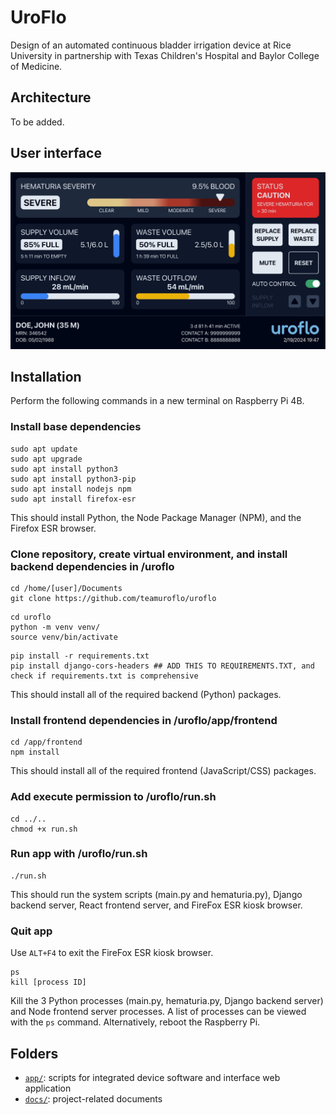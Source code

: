 # UroFlo
Design of an automated continuous bladder irrigation device at Rice University in partnership with Texas Children's Hospital and Baylor College of Medicine.

## Architecture
To be added.

## User interface
![Screenshot of the UroFlo user interface.](/docs/user_interface.jpg)

## Installation
Perform the following commands in a new terminal on Raspberry Pi 4B.

### Install base dependencies
```
sudo apt update
sudo apt upgrade
sudo apt install python3
sudo apt install python3-pip
sudo apt install nodejs npm
sudo apt install firefox-esr
```
This should install Python, the Node Package Manager (NPM), and the Firefox ESR browser.

### Clone repository, create virtual environment, and install backend dependencies in /uroflo
```
cd /home/[user]/Documents
git clone https://github.com/teamuroflo/uroflo
```
```
cd uroflo
python -m venv venv/
source venv/bin/activate
```
```
pip install -r requirements.txt
pip install django-cors-headers ## ADD THIS TO REQUIREMENTS.TXT, and check if requirements.txt is comprehensive
```
This should install all of the required backend (Python) packages.

### Install frontend dependencies in /uroflo/app/frontend
```
cd /app/frontend
npm install
```
This should install all of the required frontend (JavaScript/CSS) packages.

### Add execute permission to /uroflo/run.sh
```
cd ../..
chmod +x run.sh
```

### Run app with /uroflo/run.sh
```
./run.sh
```
This should run the system scripts (main.py and hematuria.py), Django backend server, React frontend server, and FireFox ESR kiosk browser.

### Quit app
Use `ALT+F4` to exit the FireFox ESR kiosk browser.
```
ps
kill [process ID]
```
Kill the 3 Python processes (main.py, hematuria.py, Django backend server) and Node frontend server processes. A list of processes can be viewed with the `ps` command. Alternatively, reboot the Raspberry Pi.

## Folders
- [`app/`](app/): scripts for integrated device software and interface web application
- [`docs/`](docs/): project-related documents
